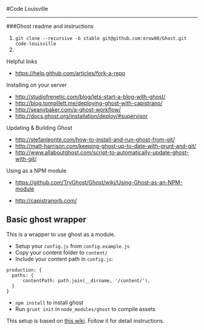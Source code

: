 #Code Louisville 

---

###Ghost readme and instructions

1. `git clone --recursive -b stable git@github.com:erow80/Ghost.git code-louisville`
2. 




Helpful links

- https://help.github.com/articles/fork-a-repo

Installing on your server

- http://studiofrenetic.com/blog/lets-start-a-blog-with-ghost/
- http://blog.tomgillett.me/deploying-ghost-with-capistrano/
- http://seanvbaker.com/a-ghost-workflow/
- http://docs.ghost.org/installation/deploy/#supervisor

Updating & Building Ghost

- http://stefanleonte.com/how-to-install-and-run-ghost-from-git/
- http://matt-harrison.com/keeping-ghost-up-to-date-with-grunt-and-git/
- http://www.allaboutghost.com/script-to-automatically-update-ghost-with-git/

Using as a NPM module

- https://github.com/TryGhost/Ghost/wiki/Using-Ghost-as-an-NPM-module

- http://capistranorb.com/




## Basic ghost wrapper
This is a wrapper to use ghost as a module.

- Setup your `config.js` from `config.example.js`
- Copy your content folder to `content/`
- Include your content path in  `config.js`:
```
production: {
  paths: {
      contentPath: path.join(__dirname, '/content/'),
  }
}
```
- `npm install` to install ghost
- Run `grunt init` in `node_modules/ghost` to compile assets


This setup is based on [this wiki](https://github.com/TryGhost/Ghost/wiki/Using-Ghost-as-a-NPM-module). Follow it for detail instructions.